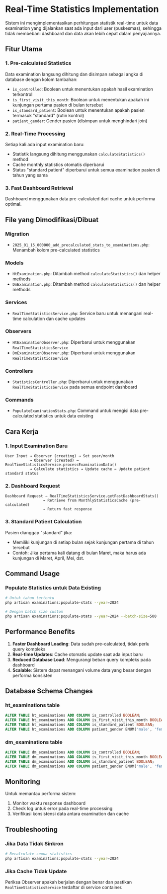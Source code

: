 # Real-Time Statistics Implementation

Sistem ini mengimplementasikan perhitungan statistik real-time untuk data examination yang dijalankan saat ada input dari user (puskesmas), sehingga tidak membebani dashboard dan data akan lebih cepat dalam penyajiannya.

## Fitur Utama

### 1. Pre-calculated Statistics
Data examination langsung dihitung dan disimpan sebagai angka di database dengan kolom tambahan:
- `is_controlled`: Boolean untuk menentukan apakah hasil examination terkontrol
- `is_first_visit_this_month`: Boolean untuk menentukan apakah ini kunjungan pertama pasien di bulan tersebut
- `is_standard_patient`: Boolean untuk menentukan apakah pasien termasuk "standard" (rutin kontrol)
- `patient_gender`: Gender pasien (disimpan untuk menghindari join)

### 2. Real-Time Processing
Setiap kali ada input examination baru:
- Statistik langsung dihitung menggunakan `calculateStatistics()` method
- Cache monthly statistics otomatis diperbarui
- Status "standard patient" diperbarui untuk semua examination pasien di tahun yang sama

### 3. Fast Dashboard Retrieval
Dashboard menggunakan data pre-calculated dari cache untuk performa optimal.

## File yang Dimodifikasi/Dibuat

### Migration
- `2025_01_15_000000_add_precalculated_stats_to_examinations.php`: Menambah kolom pre-calculated statistics

### Models
- `HtExamination.php`: Ditambah method `calculateStatistics()` dan helper methods
- `DmExamination.php`: Ditambah method `calculateStatistics()` dan helper methods

### Services
- `RealTimeStatisticsService.php`: Service baru untuk menangani real-time calculation dan cache updates

### Observers
- `HtExaminationObserver.php`: Diperbarui untuk menggunakan `RealTimeStatisticsService`
- `DmExaminationObserver.php`: Diperbarui untuk menggunakan `RealTimeStatisticsService`

### Controllers
- `StatisticsController.php`: Diperbarui untuk menggunakan `RealTimeStatisticsService` pada semua endpoint dashboard

### Commands
- `PopulateExaminationStats.php`: Command untuk mengisi data pre-calculated statistics untuk data existing

## Cara Kerja

### 1. Input Examination Baru
```
User Input → Observer (creating) → Set year/month
           → Observer (created) → RealTimeStatisticsService.processExaminationData()
           → Calculate statistics → Update cache → Update patient standard status
```

### 2. Dashboard Request
```
Dashboard Request → RealTimeStatisticsService.getFastDashboardStats()
                 → Retrieve from MonthlyStatisticsCache (pre-calculated)
                 → Return fast response
```

### 3. Standard Patient Calculation
Pasien dianggap "standard" jika:
- Memiliki kunjungan di setiap bulan sejak kunjungan pertama di tahun tersebut
- Contoh: Jika pertama kali datang di bulan Maret, maka harus ada kunjungan di Maret, April, Mei, dst.

## Command Usage

### Populate Statistics untuk Data Existing
```bash
# Untuk tahun tertentu
php artisan examinations:populate-stats --year=2024

# Dengan batch size custom
php artisan examinations:populate-stats --year=2024 --batch-size=500
```

## Performance Benefits

1. **Faster Dashboard Loading**: Data sudah pre-calculated, tidak perlu query kompleks
2. **Real-time Updates**: Cache otomatis update saat ada input baru
3. **Reduced Database Load**: Mengurangi beban query kompleks pada dashboard
4. **Scalable**: Sistem dapat menangani volume data yang besar dengan performa konsisten

## Database Schema Changes

### ht_examinations table
```sql
ALTER TABLE ht_examinations ADD COLUMN is_controlled BOOLEAN;
ALTER TABLE ht_examinations ADD COLUMN is_first_visit_this_month BOOLEAN;
ALTER TABLE ht_examinations ADD COLUMN is_standard_patient BOOLEAN;
ALTER TABLE ht_examinations ADD COLUMN patient_gender ENUM('male', 'female');
```

### dm_examinations table
```sql
ALTER TABLE dm_examinations ADD COLUMN is_controlled BOOLEAN;
ALTER TABLE dm_examinations ADD COLUMN is_first_visit_this_month BOOLEAN;
ALTER TABLE dm_examinations ADD COLUMN is_standard_patient BOOLEAN;
ALTER TABLE dm_examinations ADD COLUMN patient_gender ENUM('male', 'female');
```

## Monitoring

Untuk memantau performa sistem:
1. Monitor waktu response dashboard
2. Check log untuk error pada real-time processing
3. Verifikasi konsistensi data antara examination dan cache

## Troubleshooting

### Jika Data Tidak Sinkron
```bash
# Recalculate semua statistics
php artisan examinations:populate-stats --year=2024
```

### Jika Cache Tidak Update
Periksa Observer apakah berjalan dengan benar dan pastikan `RealTimeStatisticsService` terdaftar di service container.